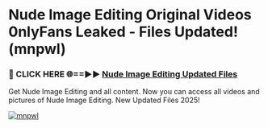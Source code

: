 # Nude Image Editing Original Videos 0nlyFans Leaked - Files Updated! (mnpwl)

<h3>🔴 CLICK HERE 🌐==►► <a href="https://tinyurl.com/5h6xmrr3" rel="nofollow">Nude Image Editing Updated Files</a></h3>

Get Nude Image Editing and all content. Now you can access all videos and pictures of Nude Image Editing. New Updated Files 2025!

[![mnpwl](https://i.imgur.com/KVD873Z.gif)](https://tinyurl.com/5h6xmrr3)
